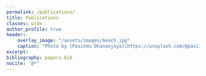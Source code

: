 ```yaml
---
permalink: /publications/
title: Publications
classes: wide
author_profile: true
header:
    overlay_image: "/assets/images/beach.jpg"
    caption: "Photo by [Pasindu Dhananjaya](https://unsplash.com/@pasiiijay) on [Unsplash](https://unsplash.com)"
excerpt:
bibliography: papers.bib
nocite: '@*'
---
```


